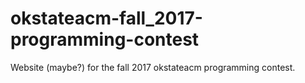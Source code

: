 # okstateacm-fall_2017-programming-contest
Website (maybe?) for the fall 2017 okstateacm programming contest.
